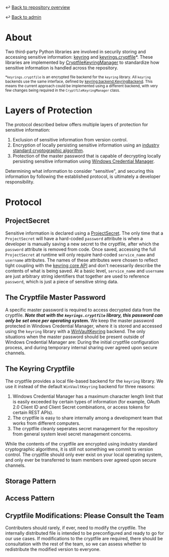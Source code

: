 ↩️ [Back to repository overview](../../README.md)

↩️ [Back to admin](../README.md)

# About

Two third-party Python libraries are involved in securily storing and accessing sensitive information: [keyring](https://pypi.org/project/keyring/) and [keyrings.cryptfile](https://pypi.org/project/keyrings.cryptfile/)*. These libraries are implemented by [CryptfileKeyringManager](../../library/akdof_shared/src/akdof_shared/security/cryptfile_keyring_manager.py#L28) to standardize how sensitive information is handled across the repository.

<sub>*`keyrings.cryptfile` is an encrypted file backend for the `keyring` library. All `keyring` backends use the same interface, defined by [keyring.backend.KeyringBackend](https://github.com/jaraco/keyring/blob/main/keyring%2Fbackend.py#L65). This means the current approach could be implemented using a different backend, with very few changes being required in the `CryptfileKeyringManager` class.</sub> 

# Layers of Protection

The protocol described below offers multiple layers of protection for sensitive information:
1. Exclusion of sensitive information from version control.
2. Encryption of locally persisting sensitive information using an [industry standard cryptographic algorithm]().
3. Protection of the master password that is capable of decrypting locally persisting sensitive information using [Windows Credential Manager](https://woshub.com/saved-passwords-windows-credential-manager/). 

Determining what information to consider "sensitive", and securing this information by following the established protocol, is ultimately a developer responsibility.


# Protocol

## ProjectSecret

Sensitive information is declared using a [ProjectSecret](../../library/akdof_shared/src/akdof_shared/security/cryptfile_keyring_manager.py#L10). The only time that a `ProjectSecret` will have a hard-coded `password` attribute is when a developer is manually saving a new secret to the cryptfile, after which the `password` attribute is removed from code. Once saved, accessing the full `ProjectSecret` at runtime will only require hard-coded `service_name` and `username` attributes. The names of these attributes were chosen to reflect tight coupling with the [keyring core API](https://github.com/jaraco/keyring/blob/main/keyring%2Fcore.py) and don't necessarily describe the contents of what is being saved. At a basic level, `service_name` and `username` are just arbitrary string identifiers that together are used to reference `password`, which is just a piece of sensitive string data. 

## The Cryptfile Master Password

A specific master password is required to access decrypted data from the cryptfile. ***Note that with the `keyrings.cryptfile` library, this password can only be set once per operating system.*** We keep the master password protected in Windows Credential Manager, where it is stored and accessed using the `keyring` library with a [WinVaultKeyring](https://github.com/jaraco/keyring/blob/main/keyring%2Fbackends%2FWindows.py#L65) backend. The only situations when the master password should be present outside of Windows Credential Manager are: During the initial cryptfile configuration process, and during temporary internal sharing over agreed upon secure channels. 

## The Keyring Cryptfile

The cryptfile provides a local file-based backend for the `keyring` library. We use it instead of the default `WinVaultKeyring` backend for three reasons:
1. Windows Credential Manager has a maximum character length limit that is easily exceeded by certain types of information (for example, OAuth 2.0 Client ID and Client Secret combinations, or access tokens for certain REST APIs).
2. The cryptfile is easy to share internally among a development team that works from different computers.
3. The cryptfile cleanly seperates secret management for the repository from general system level secret management concerns. 

While the contents of the cryptfile are encrypted using industry standard cryptographic algorithms, it is still not something we commit to version control. The cryptfile should only ever exist on your local operating system, and only ever be transferred to team members over agreed upon secure channels.  

## Storage Pattern

## Access Pattern

## Cryptfile Modifications: Please Consult the Team

Contributers should rarely, if ever, need to modify the cryptfile. The internally distributed file is intended to be preconfigured and ready to go for our use cases. If modifications to the cryptfile are required, there should be consultation with the rest of the team, so we can assess whether to redistribute the modified version to everyone. 